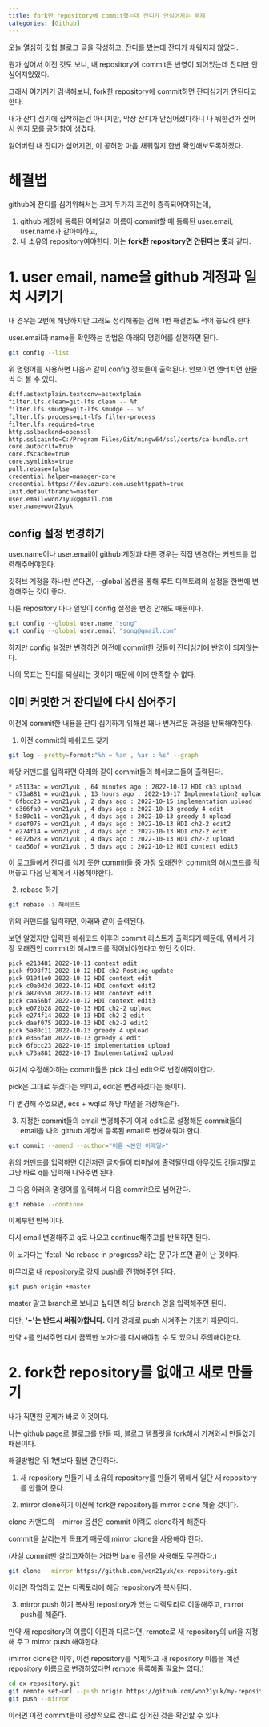 ```yaml
---
title: fork한 repository에 commit했는데 잔디가 안심어지는 문제
categories: [Github]
---
```


오늘 열심히 깃헙 블로그 글을 작성하고, 잔디를 봤는데 잔디가 채워지지 않았다.

뭔가 싶어서 이전 것도 보니, 내 repository에 commit은 반영이 되어있는데 잔디만 안 심어져있었다.

그래서 여기저기 검색해보니, fork한 repository에 commit하면 잔디심기가 안된다고 한다.

내가 잔디 심기에 집착하는건 아니지만, 막상 잔디가 안심어졌다하니 나 뭐한건가 싶어서 왠지 모를 공허함이 생겼다.

잃어버린 내 잔디가 심어지면, 이 공허한 마음 채워질지 한번 확인해보도록하겠다.

# 해결법
github에 잔디를 심기위해서는 크게 두가지 조건이 충족되어야하는데,
1. github 계정에 등록된 이메일과 이름이 commit할 때 등록된 user.email, user.name과 같아야하고,
2. 내 소유의 repository여야한다. 이는 **fork한 repository면 안된다는 뜻**과 같다.

# 1. user email, name을 github 계정과 일치 시키기
내 경우는 2번에 해당하지만 그래도 정리해놓는 김에 1번 해결법도 적어 놓으려 한다.

user.email과 name을 확인하는 방법은 아래의 명령어를 실행하면 된다.

```bash
git config --list
```
위 명령어를 사용하면 다음과 같이 config 정보들이 출력된다. 안보이면 엔터치면 한줄씩 더 볼 수 있다.

```bash
diff.astextplain.textconv=astextplain
filter.lfs.clean=git-lfs clean -- %f
filter.lfs.smudge=git-lfs smudge -- %f
filter.lfs.process=git-lfs filter-process
filter.lfs.required=true
http.sslbackend=openssl
http.sslcainfo=C:/Program Files/Git/mingw64/ssl/certs/ca-bundle.crt
core.autocrlf=true
core.fscache=true
core.symlinks=true
pull.rebase=false
credential.helper=manager-core
credential.https://dev.azure.com.usehttppath=true
init.defaultbranch=master
user.email=won21yuk@gmail.com
user.name=won21yuk
```

## config 설정 변경하기
user.name이나 user.email이 github 계정과 다른 경우는 직접 변경하는 커맨드를 입력해주어야한다.

깃허브 계정을 하나만 쓴다면, --global 옵션을 통해 루트 디렉토리의 설정을 한번에 변경해주는 것이 좋다.

다른 repository 마다 일일이 config 설정을 변경 안해도 때문이다.

```bash
git config --global user.name "song"
git config --global user.email "song@gmail.com"
```
하지만 config 설정만 변경하면 이전에 commit한 것들이 잔디심기에 반영이 되지않는다.

나의 목표는 잔디를 되살리는 것이기 때문에 이에 만족할 수 없다.

## 이미 커밋한 거 잔디밭에 다시 심어주기
이전에 commit한 내용을 잔디 심기하기 위해선 꽤나 번거로운 과정을 반복해야한다.

1. 이전 commit의 해쉬코드 찾기
```bash
git log --pretty=format:"%h = %an , %ar : %s" --graph
```

해당 커맨드를 입력하면 아래와 같이 commit들의 해쉬코드들이 출력된다.

```bash
* a5113ac = won21yuk , 64 minutes ago : 2022-10-17 HDI ch3 upload
* c73a881 = won21yuk , 13 hours ago : 2022-10-17 Implementation2 upload
* 6fbcc23 = won21yuk , 2 days ago : 2022-10-15 implementation upload
* e366fa0 = won21yuk , 4 days ago : 2022-10-13 greedy 4 edit
* 5a80c11 = won21yuk , 4 days ago : 2022-10-13 greedy 4 upload
* daef075 = won21yuk , 4 days ago : 2022-10-13 HDI ch2-2 edit2
* e274f14 = won21yuk , 4 days ago : 2022-10-13 HDI ch2-2 edit
* e072b28 = won21yuk , 4 days ago : 2022-10-13 HDI ch2-2 upload
* caa56bf = won21yuk , 5 days ago : 2022-10-12 HDI context edit3
```
이 로그들에서 잔디를 심지 못한 commit들 중 가장 오래전인 commit의 해시코드를 적어놓고 다음 단계에서 사용해야한다.

2. rebase 하기
```bash
git rebase -i 해쉬코드
```
위의 커맨드를 입력하면, 아래와 같이 출력된다.

보면 알겠지만 입력한 해쉬코드 이후의 commit 리스트가 출력되기 때문에, 위에서 가장 오래전인 commit의 해시코드를 적어놔야한다고 했던 것이다.
```bash
pick e213481 2022-10-11 context adit
pick f998f71 2022-10-12 HDI ch2 Posting update
pick 91941e0 2022-10-12 HDI context edit
pick c0a0d2d 2022-10-12 HDI context edit2
pick a870550 2022-10-12 HDI context edit
pick caa56bf 2022-10-12 HDI context edit3
pick e072b28 2022-10-13 HDI ch2-2 upload
pick e274f14 2022-10-13 HDI ch2-2 edit
pick daef075 2022-10-13 HDI ch2-2 edit2
pick 5a80c11 2022-10-13 greedy 4 upload
pick e366fa0 2022-10-13 greedy 4 edit
pick 6fbcc23 2022-10-15 implementation upload
pick c73a881 2022-10-17 Implementation2 upload
```
여기서 수정해야하는 commit들은 pick 대신 edit으로 변경해줘야한다.

pick은 그대로 두겠다는 의미고, edit은 변경하겠다는 뜻이다.

다 변경해 주었으면, ecs + wq!로 해당 파일을 저장해준다.

3. 지정한 commit들의 email 변경해주기
이제 edit으로 설정해둔 commit들의 email을 나의 github 계정에 등록된 email로 변경해줘야 한다.

```bash
git commit --amend --author="이름 <본인 이메일>"
```
위의 커맨드를 입력하면 이런저런 글자들이 터미널에 출력될텐데 아무것도 건들지말고 그냥 바로 q를 입력해 나와주면 된다.

그 다음 아래의 명령어를 입력해서 다음 commit으로 넘어간다.
```bash
git rebase --continue
```
이제부턴 반복이다.

다시 email 변경해주고 q로 나오고 continue해주고를 반복하면 된다.

이 노가다는 'fetal: No rebase in progress?'라는 문구가 뜨면 끝이 난 것이다.

마무리로 내 repository로 강제 push를 진행해주면 된다.
```bash
git push origin +master
```
master 말고 branch로 보내고 싶다면 해당 branch 명을 입력해주면 된다.

다만, **'+'는 반드시 써줘야합니다.** 이게 강제로 push 시켜주는 기호기 때문이다.

만약 +를 안써주면 다시 끔찍한 노가다를 다시해야할 수 도 있으니 주의해야한다.

# 2. fork한 repository를 없애고 새로 만들기
내가 직면한 문제가 바로 이것이다.

나는 github page로 블로그를 만들 때, 블로그 템플릿을 fork해서 가져와서 만들었기 때문이다.

해결방법은 위 1번보다 훨씬 간단하다.

1. 새 repository 만들기
내 소유의 repository를 만들기 위해서 일단 새 repository를 만들어 준다.

2. mirror clone하기
이전에 fork한 repository를 mirror clone 해줄 것이다.

clone 커맨드의 --mirror 옵션은 commit 이력도 clone하게 해준다.

commit을 살리는게 목표기 때문에 mirror clone을 사용해야 한다.

(사실 commit만 살리고자하는 거라면 bare 옵션을 사용해도 무관하다.)

```bash
git clone --mirror https://github.com/won21yuk/ex-repository.git
```

이러면 작업하고 있는 디렉토리에 해당 repository가 복사된다.

3. mirror push 하기
복사된 repository가 있는 디렉토리로 이동해주고, mirror push를 해준다.

만약 새 repository의 이름이 이전과 다르다면, remote로 새 repository의 url을 지정해 주고 mirror push 해야한다.

(mirror clone한 이후, 이전 repository를 삭제하고 새 repository 이름을 예전 repository 이름으로 변경하였다면 remote 등록해줄 필요는 없다.)

```bash
cd ex-repository.git
git remote set-url --push origin https://github.com/won21yuk/my-repository.git
git push --mirror
```

이러면 이전 commit들이 정상적으로 잔디로 심어진 것을 확인할 수 있다.





